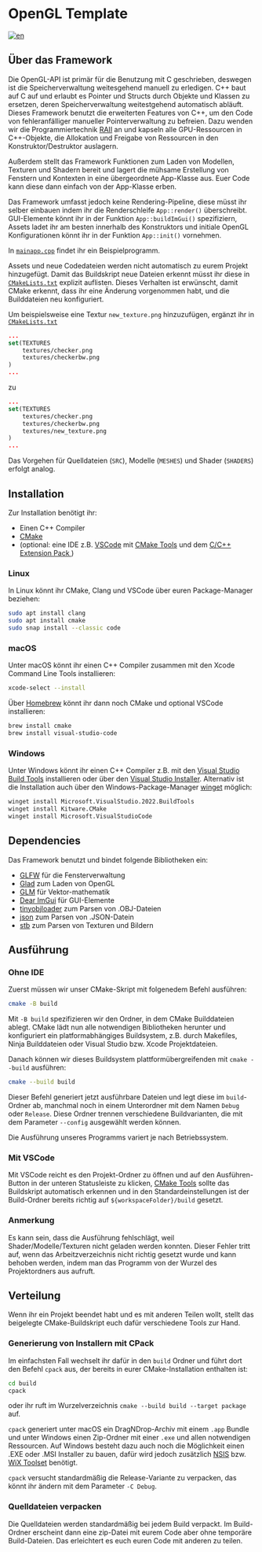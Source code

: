 # OpenGL Template
[![en](https://img.shields.io/badge/lang-en-red.svg)](README.md)

## Über das Framework

Die OpenGL-API ist primär für die Benutzung mit C geschrieben, deswegen ist die Speicherverwaltung weitesgehend manuell zu erledigen. C++ baut auf C auf und erlaubt es Pointer und Structs durch Objekte und Klassen zu ersetzen, deren Speicherverwaltung weitestgehend automatisch abläuft. Dieses Framework benutzt die erweiterten Features von C++, um den Code von fehleranfälliger manueller Pointerverwaltung zu befreien. Dazu wenden wir die Programmiertechnik [RAII](https://de.wikipedia.org/wiki/Ressourcenbelegung_ist_Initialisierung) an und kapseln alle GPU-Ressourcen in C++-Objekte, die Allokation und Freigabe von Ressourcen in den Konstruktor/Destruktor auslagern.

Außerdem stellt das Framework Funktionen zum Laden von Modellen, Texturen und Shadern bereit und lagert die mühsame Erstellung von Fenstern und Kontexten in eine übergeordnete App-Klasse aus. Euer Code kann diese dann einfach von der App-Klasse erben.

Das Framework umfasst jedoch keine Rendering-Pipeline, diese müsst ihr selber einbauen indem ihr die Renderschleife `App::render()` überschreibt. GUI-Elemente könnt ihr in der Funktion `App::buildImGui()` spezifiziern, Assets ladet ihr am besten innerhalb des Konstruktors und initiale OpenGL Konfigurationen könnt ihr in der Funktion `App::init()` vornehmen.

In [`mainapp.cpp`](src/mainapp.cpp) findet ihr ein Beispielprogramm.

Assets und neue Codedateien werden nicht automatisch zu eurem Projekt hinzugefügt. Damit das Buildskript neue Dateien erkennt müsst ihr diese in [`CMakeLists.txt`](CMakeLists.txt) explizit auflisten. Dieses Verhalten ist erwünscht, damit CMake erkennt, dass ihr eine Änderung vorgenommen habt, und die Builddateien neu konfiguriert.

Um beispielsweise eine Textur `new_texture.png` hinzuzufügen, ergänzt ihr in [`CMakeLists.txt`](CMakeLists.txt)

```CMake
...
set(TEXTURES
    textures/checker.png
    textures/checkerbw.png
)
...
```

zu

```CMake
...
set(TEXTURES
    textures/checker.png
    textures/checkerbw.png
    textures/new_texture.png
)
...
```

Das Vorgehen für Quelldateien (`SRC`), Modelle (`MESHES`) und Shader (`SHADERS`) erfolgt analog.

## Installation

Zur Installation benötigt ihr:

* Einen C++ Compiler
* [CMake](https://cmake.org)
* (optional: eine IDE z.B. [VSCode](https://code.visualstudio.com) mit [CMake Tools](https://marketplace.visualstudio.com/items?itemName=ms-vscode.cmake-tools) und dem [C/C++ Extension Pack
](https://marketplace.visualstudio.com/items?itemName=ms-vscode.cpptools-extension-pack))

### Linux

In Linux könnt ihr CMake, Clang und VSCode über euren Package-Manager beziehen:

```sh
sudo apt install clang 
sudo apt install cmake
sudo snap install --classic code
```

### macOS

Unter macOS könnt ihr einen C++ Compiler zusammen mit den Xcode Command Line Tools installieren:

```sh
xcode-select --install
```

Über [Homebrew](https://brew.sh) könnt ihr dann noch CMake und optional VSCode installieren:

```sh
brew install cmake
brew install visual-studio-code
```

### Windows

Unter Windows könnt ihr einen C++ Compiler z.B. mit den [Visual Studio Build Tools](https://visualstudio.microsoft.com/downloads/#build-tools-for-visual-studio-2022) installieren oder über den [Visual Studio Installer](https://visualstudio.microsoft.com/downloads/#visual-studio-community-2022). Alternativ ist die Installation auch über den Windows-Package-Manager [winget](https://learn.microsoft.com/de-de/windows/package-manager/winget/) möglich:

```sh
winget install Microsoft.VisualStudio.2022.BuildTools
winget install Kitware.CMake
winget install Microsoft.VisualStudioCode
```

## Dependencies

Das Framework benutzt und bindet folgende Bibliotheken ein:

- [GLFW](https://github.com/glfw/glfw) für die Fensterverwaltung
- [Glad](https://github.com/Dav1dde/glad) zum Laden von OpenGL
- [GLM](https://github.com/g-truc/glm) für Vektor-mathematik
- [Dear ImGui](https://github.com/ocornut/imgui) für GUI-Elemente
- [tinyobjloader](https://github.com/tinyobjloader/tinyobjloader) zum Parsen von .OBJ-Dateien
- [json](https://github.com/nlohmann/json) zum Parsen von .JSON-Datein
- [stb](https://github.com/nothings/stb) zum Parsen von Texturen und Bildern

## Ausführung

### Ohne IDE

Zuerst müssen wir unser CMake-Skript mit folgenedem Befehl ausführen:

```sh
cmake -B build
```

Mit `-B build` spezifizieren wir den Ordner, in dem CMake Builddateien ablegt. CMake lädt nun alle notwendigen Bibliotheken herunter und konfiguriert ein platformabhängiges Buildsystem, z.B. durch Makefiles, Ninja Builddateien oder Visual Studio bzw. Xcode Projektdateien.

Danach können wir dieses Buildsystem plattformübergreifenden mit `cmake --build` ausführen:

```sh
cmake --build build
```

Dieser Befehl generiert jetzt ausführbare Dateien und legt diese im `build`-Ordner ab, manchmal noch in einem Unterordner mit dem Namen `Debug` oder `Release`. Diese Ordner trennen verschiedene Buildvarianten, die mit dem Parameter `--config` ausgewählt werden können.

Die Ausführung unseres Programms variert je nach Betriebssystem.

### Mit VSCode

Mit VSCode reicht es den Projekt-Ordner zu öffnen und auf den Ausführen-Button in der unteren Statusleiste zu klicken, [CMake Tools](https://marketplace.visualstudio.com/items?itemName=ms-vscode.cmake-tools) sollte das Buildskript automatisch erkennen und in den Standardeinstellungen ist der Build-Ordner bereits richtig auf `${workspaceFolder}/build` gesetzt.

### Anmerkung
Es kann sein, dass die Ausführung fehlschlägt, weil Shader/Modelle/Texturen nicht geladen werden konnten. Dieser Fehler tritt auf, wenn das Arbeitzverzeichnis nicht richtig gesetzt wurde und kann behoben werden, indem man das Programm von der Wurzel des Projektordners aus aufruft.

## Verteilung

Wenn ihr ein Projekt beendet habt und es mit anderen Teilen wollt, stellt das beigelegte CMake-Buildskript euch dafür verschiedene Tools zur Hand.

### Generierung von Installern mit CPack

Im einfachsten Fall wechselt ihr dafür in den `build` Ordner und führt dort den Befehl `cpack` aus, der bereits in eurer CMake-Installation enthalten ist:

```sh
cd build
cpack
```

oder ihr ruft im Wurzelverzeichnis `cmake --build build --target package` auf.

`cpack` generiert unter macOS ein DragNDrop-Archiv mit einem `.app` Bundle und unter Windows einen Zip-Ordner mit einer `.exe` und allen notwendigen Ressourcen. Auf Windows besteht dazu auch noch die Möglichkeit einen .EXE oder .MSI Installer zu bauen, dafür wird jedoch zusätzlich [NSIS](http://nsis.sourceforge.net/) bzw. [WiX Toolset](http://wixtoolset.org/) benötigt.

`cpack` versucht standardmäßig die Release-Variante zu verpacken, das könnt ihr ändern mit dem Parameter `-C Debug`.

### Quelldateien verpacken

Die Quelldateien werden standardmäßig bei jedem Build verpackt. Im Build-Ordner erscheint dann eine zip-Datei mit eurem Code aber ohne temporäre Build-Dateien. Das erleichtert es euch euren Code mit anderen zu teilen.